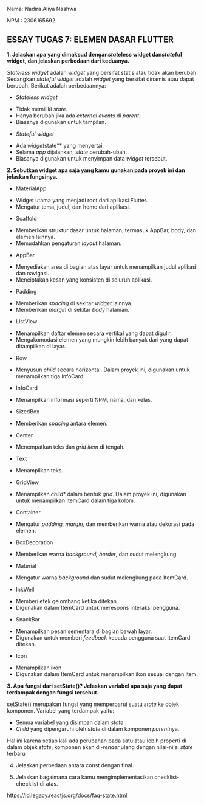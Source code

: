 Nama: Nadira Aliya Nashwa

NPM : 2306165692

## ESSAY TUGAS 7: ELEMEN DASAR FLUTTER

**1. Jelaskan apa yang dimaksud dengan*state*less widget dan*state*ful widget, dan jelaskan perbedaan dari keduanya.**

*Stateless widget* adalah *widget* yang bersifat statis atau tidak akan berubah. Sedangkan *stateful widget* adalah *widget* yang bersifat dinamis atau dapat berubah. Berikut adalah perbedaannya:

* *Stateless widget*
- Tidak memiliki *state*.
- Hanya berubah jika ada *external events* di *parent*.
- Biasanya digunakan untuk tampilan.

* *Stateful widget*
- Ada *widget*state** yang menyertai.
- Selama *app* dijalankan, *state* berubah-ubah.
- Biasanya digunakan untuk menyimpan data *widget* tersebut.

**2.  Sebutkan widget apa saja yang kamu gunakan pada proyek ini dan jelaskan fungsinya.**

* MaterialApp
- Widget utama yang menjadi root dari aplikasi Flutter.
- Mengatur tema, judul, dan home dari aplikasi.

* Scaffold
- Memberikan struktur dasar untuk halaman, termasuk AppBar, body, dan elemen lainnya. 
- Memudahkan pengaturan *layout* halaman.

* AppBar
- Menyediakan area di bagian atas layar untuk menampilkan judul aplikasi dan navigasi. 
- Menciptakan kesan yang konsisten di seluruh aplikasi.

* Padding
- Memberikan *spacing* di sekitar *widget* lainnya.
- Memberikan *margin* di sekitar *body* halaman.

* ListView
- Menampilkan daftar elemen secara vertikal yang dapat digulir.
- Mengakomodasi elemen yang mungkin lebih banyak dari yang dapat ditampilkan di layar.

* Row
- Menyusun *child* secara horizontal. Dalam proyek ini, digunakan untuk menampilkan tiga InfoCard.

* InfoCard
- Menampilkan informasi seperti NPM, nama, dan kelas.

* SizedBox
- Memberikan *spacing* antara elemen.

* Center
- Menempatkan teks dan *grid item* di tengah.

* Text
- Menampilkan teks.

* GridView
- Menampilkan *child** dalam bentuk *grid*. Dalam proyek ini, digunakan untuk menampilkan ItemCard dalam tiga kolom.

* Container
- Mengatur *padding, margin*, dan memberikan warna atau dekorasi pada elemen.

* BoxDecoration
- Memberikan warna *background, border*, dan sudut melengkung.

* Material
-  Mengatur warna *background* dan sudut melengkung pada ItemCard.

* InkWell
- Memberi efek gelombang ketika ditekan.
- Digunakan dalam ItemCard untuk merespons interaksi pengguna.

* SnackBar
- Menampilkan pesan sementara di bagian bawah layar. 
- Digunakan untuk memberi *feedback* kepada pengguna saat ItemCard ditekan.

* Icon
- Menampilkan ikon
- Digunakan dalam ItemCard untuk menampilkan ikon sesuai dengan item.

**3. Apa fungsi dari setState()? Jelaskan variabel apa saja yang dapat terdampak dengan fungsi tersebut.**

setState() merupakan fungsi yang memperbarui suatu *state* ke objek komponen. Variabel yang terdampak yaitu:
- Semua variabel yang disimpan dalam *state*
- *Child* yang dipengaruhi oleh *state* di dalam komponen *parent*nya. 

Hal ini karena setiap kali ada perubahan pada satu atau lebih properti di dalam objek *state*, komponen akan di-*render* ulang dengan nilai-nilai *state* terbaru

4. Jelaskan perbedaan antara const dengan final.
 
5. Jelaskan bagaimana cara kamu mengimplementasikan checklist-checklist di atas.

https://id.legacy.reactjs.org/docs/faq-state.html